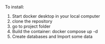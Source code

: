To install:
1. Start docker desktop in your local computer
2. clone the repository
3. go to project folder
4. Build the container: docker compose up -d
5. Create databases and Import some data
